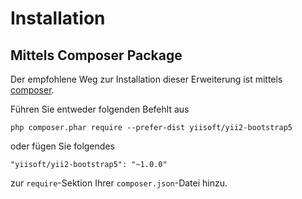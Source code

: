 Installation
============

## Mittels Composer Package

Der empfohlene Weg zur Installation dieser Erweiterung ist mittels [composer](http://getcomposer.org/download/).

Führen Sie entweder folgenden Befehlt aus

```
php composer.phar require --prefer-dist yiisoft/yii2-bootstrap5
```

oder fügen Sie folgendes

```
"yiisoft/yii2-bootstrap5": "~1.0.0"
```

zur `require`-Sektion Ihrer `composer.json`-Datei hinzu.
